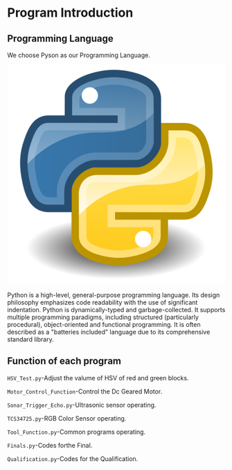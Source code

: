 # Program Introduction
## Programming Language
We choose Pyson as our Programming Language.

![image](https://github.com/2008linchungpin/Future-engineers-Fire-On-All-Cylinders/blob/main/src/Python_Picture.png)

Python is a high-level, general-purpose programming language. Its design philosophy emphasizes code readability with the use of significant indentation.
Python is dynamically-typed and garbage-collected. It supports multiple programming paradigms, including structured (particularly procedural), object-oriented and functional programming. It is often described as a "batteries included" language due to its comprehensive standard library.

## Function of each program
`HSV_Test.py`-Adjust the valume of HSV of red and green blocks.

`Motor_Control_Function`-Control the Dc Geared Motor.

`Sonar_Trigger_Echo.py`-Ultrasonic sensor operating.

`TCS34725.py`-RGB Color Sensor operating.

`Tool_Function.py`-Common programs operating.

`Finals.py`-Codes forthe Final.

`Qualification.py`-Codes for the Qualification.

